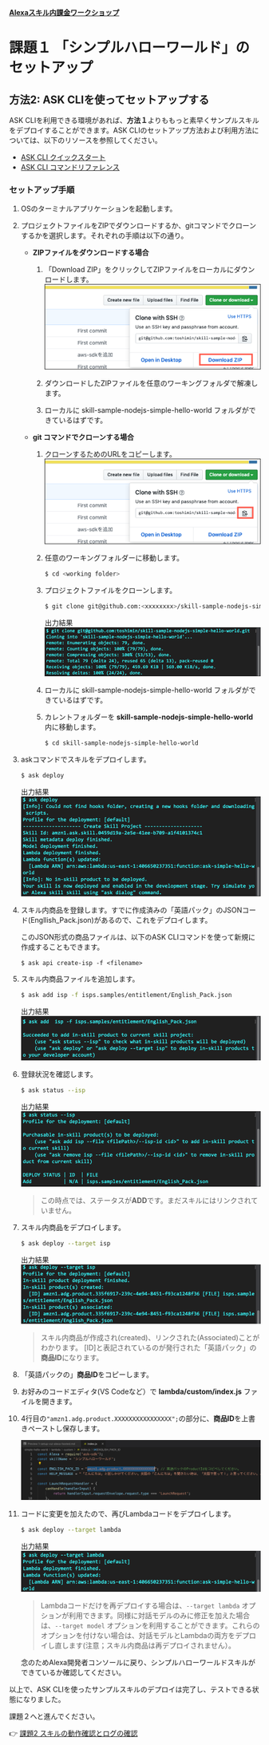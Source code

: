 **[Alexaスキル内課金ワークショップ](../README.md)**

# 課題１ 「シンプルハローワールド」のセットアップ

## 方法2: ASK CLIを使ってセットアップする

ASK CLIを利用できる環境があれば、**方法１**よりももっと素早くサンプルスキルをデプロイすることができます。ASK CLIのセットアップ方法および利用方法については、以下のリソースを参照してください。

- [ASK CLI クイックスタート](https://developer.amazon.com/ja/docs/smapi/quick-start-alexa-skills-kit-command-line-interface.html)
- [ASK CLI コマンドリファレンス](https://developer.amazon.com/ja/docs/smapi/ask-cli-command-reference.html)


### セットアップ手順

1. OSのターミナルアプリケーションを起動します。

1. プロジェクトファイルをZIPでダウンロードするか、gitコマンドでクローンするかを選択します。それぞれの手順は以下の通り。

    -  **ZIPファイルをダウンロードする場合**
    
        1. 「Download ZIP」をクリックしてZIPファイルをローカルにダウンロードします。
            ![1-40](./images/1-40-zip-download.png)

        1. ダウンロードしたZIPファイルを任意のワーキングフォルダで解凍します。

        1. ローカルに skill-sample-nodejs-simple-hello-world フォルダができているはずです。

    - **git コマンドでクローンする場合**

        1. クローンするためのURLをコピーします。
            ![1-40](./images/1-40-copy-url.png)

        1. 任意のワーキングフォルダーに移動します。

            ```bash
            $ cd <working folder>
            ```
        
        1. プロジェクトファイルをクローンします。

            ```bash
            $ git clone git@github.com:<xxxxxxxx>/skill-sample-nodejs-simple-hello-world.git
            ```
            出力結果
            ![1-40](./images/1-40-ask-clone.png)

        1. ローカルに skill-sample-nodejs-simple-hello-world フォルダができているはずです。

        1. カレントフォルダーを **skill-sample-nodejs-simple-hello-world** 内に移動します。

            ```bash
            $ cd skill-sample-nodejs-simple-hello-world
            ```

1. askコマンドでスキルをデプロイします。

    ```bash
    $ ask deploy
    ```
    出力結果
    ![1-41](./images/1-41-ask-deploy.png)

1. スキル内商品を登録します。すでに作成済みの「英語パック」のJSONコード(Engllish_Pack.json)があるので、これをデプロイします。

    このJSON形式の商品ファイルは、以下のASK CLIコマンドを使って新規に作成することもできます。

    ```
    $ ask api create-isp -f <filename>
    ```

1. スキル内商品ファイルを追加します。

    ```bash
    $ ask add isp -f isps.samples/entitlement/English_Pack.json 
    ```
    出力結果
    ![1-42](./images/1-42-ask-add-isp.png)

1. 登録状況を確認します。

    ```bash
    $ ask status --isp
    ```

    出力結果
    ![1-43](./images/1-43-ask-status-isp.png)

     > この時点では、ステータスが**ADD**です。まだスキルにはリンクされていません。

1. スキル内商品をデプロイします。

    ```bash
    $ ask deploy --target isp
    ```

    出力結果
    ![1-43](./images/1-43-ask-deploy-isp.png)

    > スキル内商品が作成され(created)、リンクされた(Associated)ことがわかります。
    > [ID]と表記されているのが発行された「英語パック」の**商品ID**になります。

1. 「英語パックの」**商品ID**をコピーします。

1. お好みのコードエディタ(VS Codeなど）で **lambda/custom/index.js** ファイルを開きます。

1. 4行目の`"amzn1.adg.product.XXXXXXXXXXXXXXXX";`の部分に、**商品ID**を上書きペーストし保存します。

    ![1-44](./images/1-44-replace-product-id.png)

1. コードに変更を加えたので、再びLambdaコードをデプロイします。

    ```bash
    $ ask deploy --target lambda
    ```

    出力結果
    ![1-45](./images/1-45-ask-deploy-lambda.png)

    > Lambdaコードだけを再デプロイする場合は、`--target lambda` オプションが利用できます。同様に対話モデルのみに修正を加えた場合は、`--target model` オプションを利用することができます。これらのオプションを付けない場合は、対話モデルとLambdaの両方をデプロイし直します(注意；スキル内商品は再デプロイされません）。

    念のためAlexa開発者コンソールに戻り、シンプルハローワールドスキルができているか確認してください。


以上で、ASK CLIを使ったサンプルスキルのデプロイは完了し、テストできる状態になりました。

課題２へと進んでください。

:point_right: [課題2 スキルの動作確認とログの確認](2-test.md)


